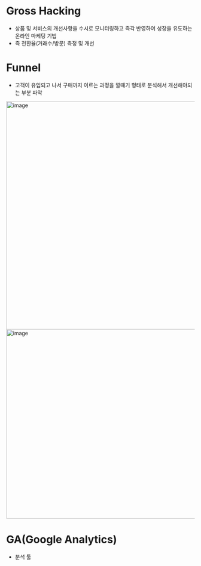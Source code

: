 # Gross Hacking
* 상품 및 서비스의 개선사항을 수시로 모니터링하고 즉각 반영하여 성장을 유도하는 온라인 마케팅 기법
* 즉 전환율(거래수/방문) 측정 및 개선

# Funnel
* 고객이 유입되고 나서 구매까지 이르는 과정을 깔때기 형태로 분석해서 개선해야되는 부분 파악
<img width="610" alt="image" src="https://user-images.githubusercontent.com/88610333/188775397-29dbb065-e738-49f6-97a8-4ec4f3c57eb2.png">
<img width="507" alt="image" src="https://user-images.githubusercontent.com/88610333/188775572-cf95d1de-aa91-4f81-838d-322a85c9ac88.png">

# GA(Google Analytics) 
* 분석 툴
